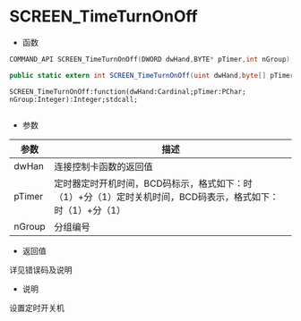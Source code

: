 # SCREEN_TimeTurnOnOff

- 函数

```C++
COMMAND_API SCREEN_TimeTurnOnOff(DWORD dwHand,BYTE* pTimer,int nGroup);	
```

```C#
public static extern int SCREEN_TimeTurnOnOff(uint dwHand,byte[] pTimer,int nGroup);
```

```Delphi
SCREEN_TimeTurnOnOff:function(dwHand:Cardinal;pTimer:PChar; nGroup:Integer):Integer;stdcall;
```

```vb

```

- 参数

| 参数   | 描述                                                         |
| ------ | ------------------------------------------------------------ |
| dwHan  | 连接控制卡函数的返回值                                       |
| pTimer | 定时器定时开机时间，BCD码标示，格式如下：时（1）+分（1）定时关机时间，BCD码表示，格式如下：时（1）+分（1） |
| nGroup | 分组编号                                                     |

- 返回值

详见错误码及说明

- 说明

设置定时开关机